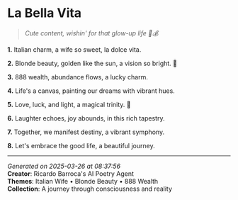 # La Bella Vita

> *Cute content, wishin' for that glow-up life 👸💰*

**1.** Italian charm, a wife so sweet, la dolce vita.


**2.** Blonde beauty, golden like the sun, a vision so bright. 💛


**3.** 888 wealth, abundance flows, a lucky charm.


**4.** Life's a canvas, painting our dreams with vibrant hues.


**5.** Love, luck, and light, a magical trinity. 💫


**6.** Laughter echoes, joy abounds, in this rich tapestry.


**7.** Together, we manifest destiny, a vibrant symphony.


**8.** Let's embrace the good life, a beautiful journey.



---

*Generated on 2025-03-26 at 08:37:56*  
**Creator**: Ricardo Barroca's AI Poetry Agent  
**Themes**: Italian Wife • Blonde Beauty • 888 Wealth  
**Collection**: A journey through consciousness and reality